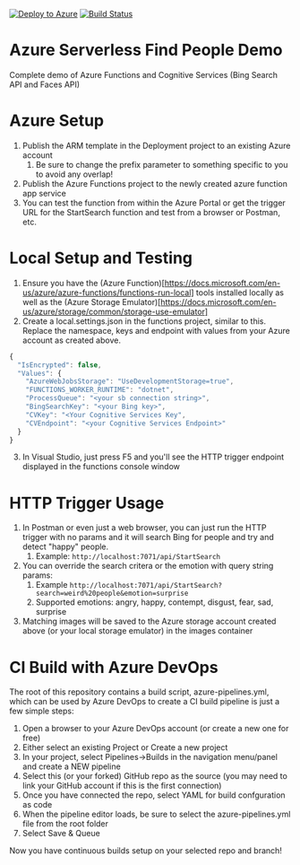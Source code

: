 [![Deploy to Azure](https://azuredeploy.net/deploybutton.png)](https://portal.azure.com/#create/Microsoft.Template/uri/https%3A%2F%2Fraw.githubusercontent.com%2FJAgostoni%2Fazure-serverless-find-people%2Fmaster%2FAzure.Serverless.FindPeopleDemo.Deployment%2Fazuredeploy.json)
[![Build Status](https://jagostoni.visualstudio.com/FindHappyPeople/_apis/build/status/FindHappyPeople-CI?branchName=master)](https://jagostoni.visualstudio.com/FindHappyPeople/_build/latest?definitionId=1?branchName=master)

# Azure Serverless Find People Demo
Complete demo of Azure Functions and Cognitive Services (Bing Search API and Faces API)

# Azure Setup
1. Publish the ARM template in the Deployment project to an existing Azure account
   1. Be sure to change the prefix parameter to something specific to you to avoid any overlap!
2. Publish the Azure Functions project to the newly created azure function app service
3. You can test the function from within the Azure Portal or get the trigger URL for the StartSearch function and test from a browser or Postman, etc.

# Local Setup and Testing
1. Ensure you have the (Azure Function)[https://docs.microsoft.com/en-us/azure/azure-functions/functions-run-local] tools installed locally as well as the (Azure Storage Emulator)[https://docs.microsoft.com/en-us/azure/storage/common/storage-use-emulator]
2. Create a local.settings.json in the functions project, similar to this.  Replace the namespace, keys and endpoint with values from your Azure account as created above.

````javascript
{
  "IsEncrypted": false,
  "Values": {
    "AzureWebJobsStorage": "UseDevelopmentStorage=true",
    "FUNCTIONS_WORKER_RUNTIME": "dotnet",
    "ProcessQueue": "<your sb connection string>",
    "BingSearchKey": "<your Bing key>",
    "CVKey": "<Your Cognitive Services Key",
    "CVEndpoint": "<your Cognitive Services Endpoint>"
  }
}
````

3. In Visual Studio, just press F5 and you'll see the HTTP trigger endpoint displayed in the functions console window

# HTTP Trigger Usage
1. In Postman or even just a web browser, you can just run the HTTP trigger with no params and it will search Bing for people and try and detect "happy" people.
   1. Example: `http://localhost:7071/api/StartSearch`
2. You can override the search critera or the emotion with query string params:
   1. Example `http://localhost:7071/api/StartSearch?search=weird%20people&emotion=surprise`
   2. Supported emotions: angry, happy, contempt, disgust, fear, sad, surprise
3. Matching images will be saved to the Azure storage account created above (or your local storage emulator) in the images container

# CI Build with Azure DevOps
The root of this repository contains a build script, azure-pipelines.yml, which can be used by Azure DevOps to create a CI build pipeline is just a few simple steps:
1. Open a browser to your Azure DevOps account (or create a new one for free)
2. Either select an existing Project or Create a new project
3. In your project, select Pipelines->Builds in the navigation menu/panel and create a NEW pipeline
4. Select this (or your forked) GitHub repo as the source (you may need to link your GitHub account if this is the first connection)
5. Once you have connected the repo, select YAML for build confguration as code
6. When the pipeline editor loads, be sure to select the azure-pipelines.yml file from the root folder
7. Select Save & Queue

Now you have continuous builds setup on your selected repo and branch!

   
